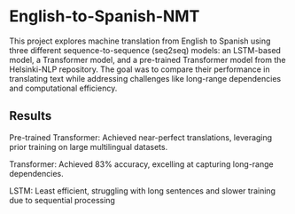 # English-to-Spanish-NMT
This project explores machine translation from English to Spanish using three different sequence-to-sequence (seq2seq) models: an LSTM-based model, a Transformer model, and a pre-trained Transformer model from the Helsinki-NLP repository. The goal was to compare their performance in translating text while addressing challenges like long-range dependencies and computational efficiency.
  ## Results 
Pre-trained Transformer: Achieved near-perfect translations, leveraging prior training on large multilingual datasets.

Transformer: Achieved 83% accuracy, excelling at capturing long-range dependencies.

LSTM: Least efficient, struggling with long sentences and slower training due to sequential processing
